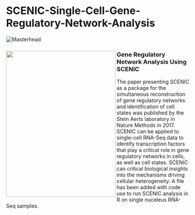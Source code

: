 # SCENIC-Single-Cell-Gene-Regulatory-Network-Analysis

![Masterhead](https://pbs.twimg.com/media/F07RVSkXoAAqCTJ?format=jpg&name=large)


<h3><img src="https://i1.rgstatic.net/publication/320291372_SCENIC_Single-cell_regulatory_network_inference_and_clustering/links/5f7323b0299bf1b53efccd56/largepreview.png" width="300" height="400" align = "left"> Gene Regulatory Network Analysis Using SCENIC </h3>

The paper presenting SCENIC as a package for the simultaneous reconstruction of gene regulatory networks and identification of cell states was published by the Stein Aerts laboratory in Nature Methods in 2017. SCENIC can be applied to single-cell RNA-Seq data to identify transcription factors that play a critical role in gene regulatory networks in cells, as well as cell states. SCENIC can critical biological insights into the mechanisms driving cellular heterogeneity. A file has been added with code use to run SCENIC analysis in R on single nuceleus RNA-Seq samples. 
